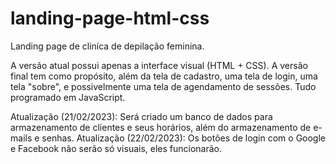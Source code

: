 # landing-page-html-css
Landing page de cliníca de depilação feminina.

A versão atual possui apenas a interface visual (HTML + CSS).
A versão final tem como propósito, além da tela de cadastro, uma tela de login, uma tela "sobre", e possivelmente uma tela de agendamento de sessões. Tudo programado em JavaScript.

Atualização (21/02/2023): Será criado um banco de dados para armazenamento de clientes e seus horários, além do armazenamento de e-mails e senhas.
Atualização (22/02/2023): Os botões de login com o Google e Facebook não serão só visuais, eles funcionarão.

